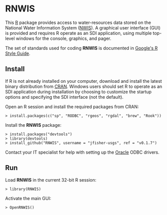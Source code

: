 RNWIS
=====

This [R](http://www.r-project.org/ "R") package provides access to
water-resources data stored on the National Water Information System
([NWIS](http://waterdata.usgs.gov/nwis "NWIS")).
A graphical user interface (GUI) is provided and
requires R operate as an SDI application, using multiple
top-level windows for the console, graphics, and pager.

The set of standards used for coding **RNWIS** is documented in
[Google's R Style Guide](http://google-styleguide.googlecode.com/svn/trunk/google-r-style.html "Google's R Style Guide").

Install
-------

If R is not already installed on your
computer, download and install the latest binary distribution from
[CRAN](http://cran.r-project.org/ "The Comprehensive R Archive Network").
Windows users should set R to operate as an SDI application during installation
by choosing to customize the startup options and specifying the SDI interface
(not the default).

Open an R session and install the required packages from CRAN:

    > install.packages(c("sp", "RODBC", "rgeos", "rgdal", "brew", "Rook"))

Install the **RNWIS** package:

    > install.packages("devtools")
    > library(devtools)
    > install_github("RNWIS", username = "jfisher-usgs", ref = "v0.1.7")

Contact your IT specialist for help with setting up the 
[Oracle](http://bwtst.usgs.gov/database/oracle/index.html "Oracle") 
ODBC drivers.

Run
---

Load **RNWIS** in the current 32-bit R session:

    > library(RNWIS)

Activate the main GUI:

    > OpenRNWIS()

